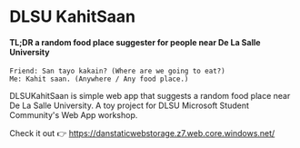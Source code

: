 # DLSU KahitSaan
#### TL;DR a random food place suggester for people near De La Salle University

```
Friend: San tayo kakain? (Where are we going to eat?)
Me: Kahit saan. (Anywhere / Any food place.)
```

DLSUKahitSaan is simple web app that suggests a random food place near De La Salle University. A toy project for DLSU Microsoft Student Community's Web App workshop.

Check it out :point_right: https://danstaticwebstorage.z7.web.core.windows.net/
